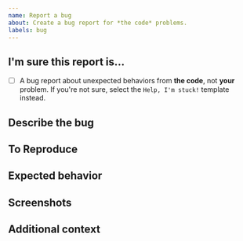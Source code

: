 ```yaml
---
name: Report a bug
about: Create a bug report for *the code* problems.
labels: bug
---
```



## I'm sure this report is...
- [ ] A bug report about unexpected behaviors from **the code**, not **your** problem.
If you're not sure, select the `Help, I'm stuck!` template instead.


## Describe the bug
<!-- A clear and concise description of what the bug is. -->


## To Reproduce
<!--
Steps to reproduce the behavior:
1. Go to '...'
2. Click on '....'
3. Scroll down to '....'
4. See error
-->


## Expected behavior
<!-- A clear and concise description of what you expected to happen. -->


## Screenshots
<!-- If applicable, add screenshots to help explain the bug. -->


## Additional context
<!-- Add any other context about the bug here. -->
